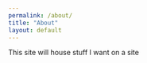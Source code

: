 ```yaml
---
permalink: /about/
title: "About"
layout: default
---
```


This site will house stuff I want on a site
